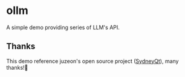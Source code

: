 # ollm

A simple demo providing series of LLM's API.

## Thanks

This demo reference juzeon's open source project ([SydneyQt](https://github.com/juzeon/SydneyQt)), many thanks!🙏
